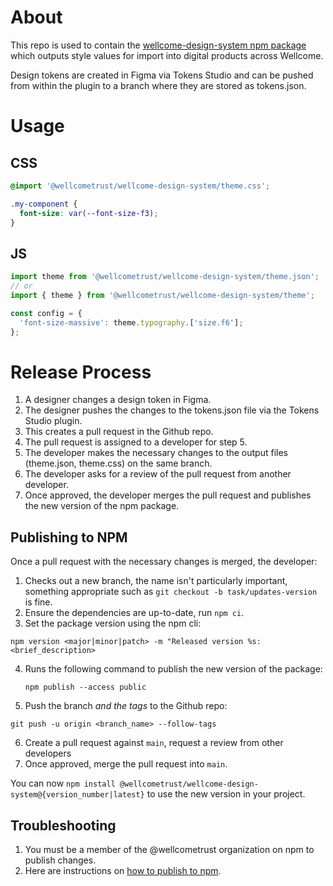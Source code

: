 # About

This repo is used to contain the [wellcome-design-system npm package](https://www.npmjs.com/package/@wellcometrust/wellcome-design-system) which outputs style values for import into digital products across Wellcome.

Design tokens are created in Figma via Tokens Studio and can be pushed from within the plugin to a branch where they are stored as tokens.json.

# Usage

## CSS

```css
@import '@wellcometrust/wellcome-design-system/theme.css';

.my-component {
  font-size: var(--font-size-f3);
}
```

## JS

```js
import theme from '@wellcometrust/wellcome-design-system/theme.json';
// or
import { theme } from '@wellcometrust/wellcome-design-system/theme';

const config = {
  'font-size-massive': theme.typography.['size.f6'];
};
```

# Release Process

1. A designer changes a design token in Figma.
2. The designer pushes the changes to the tokens.json file via the Tokens Studio plugin.
3. This creates a pull request in the Github repo.
4. The pull request is assigned to a developer for step 5.
5. The developer makes the necessary changes to the output files (theme.json, theme.css) on the same branch.
6. The developer asks for a review of the pull request from another developer.
7. Once approved, the developer merges the pull request and publishes the new version of the npm package.

## Publishing to NPM

Once a pull request with the necessary changes is merged, the developer:

1. Checks out a new branch, the name isn't particularly important, something appropriate such as `git checkout -b task/updates-version` is fine.
2. Ensure the dependencies are up-to-date, run `npm ci`.
3. Set the package version using the npm cli:

  ```
  npm version <major|minor|patch> -m "Released version %s: <brief_description>
  ```

4. Runs the following command to publish the new version of the package:

   ```
   npm publish --access public
   ```

5. Push the branch *and the tags* to the Github repo:

  ```
  git push -u origin <branch_name> --follow-tags
  ```

6. Create a pull request against `main`, request a review from other developers
7. Once approved, merge the pull request into `main`.

You can now `npm install @wellcometrust/wellcome-design-system@{version_number|latest}` to use the new version in your project.

## Troubleshooting

1. You must be a member of the @wellcometrust organization on npm to publish changes.
2. Here are instructions on [how to publish to npm](https://docs.npmjs.com/creating-and-publishing-scoped-public-packages#publishing-scoped-public-packages).